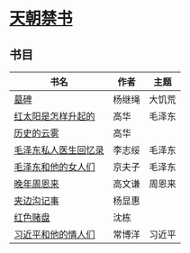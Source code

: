 # [天朝禁书](https://books.xijinping.one)

## 书目

| 书名 | 作者 | 主题 |
| --- | --- | --- |
| [墓碑](https://books.xijinping.one/tombstone) | 杨继绳 | 大饥荒 |
| [红太阳是怎样升起的](https://books.xijinping.one/red-sun) | 高华 | 毛泽东 |
| [历史的云雾](https://books.xijinping.one/clouds-of-history) | 高华 | |
| [毛泽东私人医生回忆录](https://books.xijinping.one/private-life-of-mao) | 李志绥 | 毛泽东 |
| [毛泽东和他的女人们](https://books.xijinping.one/mao-and-his-women) | 京夫子 | 毛泽东 |
| [晚年周恩来](https://books.xijinping.one/last-years-of-zhou) | 高文谦 | 周恩来 |
| [夹边沟记事](https://books.xijinping.one/jiabiangou) | 杨显惠 | |
| [红色赌盘](https://books.xijinping.one/roulette) | 沈栋 | |
| [习近平和他的情人们](https://books.xijinping.one/lovers) | 常博洋 | 习近平 |
